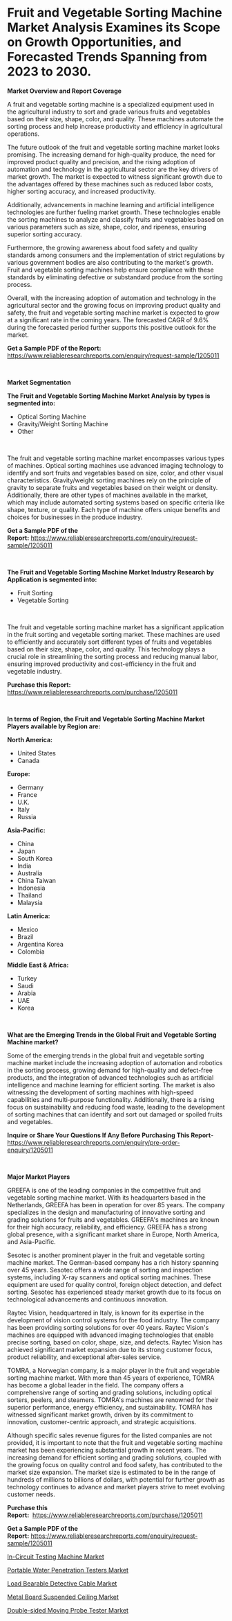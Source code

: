 <p><h1>Fruit and Vegetable Sorting Machine Market Analysis Examines its Scope on Growth Opportunities, and Forecasted Trends Spanning from 2023 to 2030.</h1></p><p><strong>Market Overview and Report Coverage</strong></p>
<p><p>A fruit and vegetable sorting machine is a specialized equipment used in the agricultural industry to sort and grade various fruits and vegetables based on their size, shape, color, and quality. These machines automate the sorting process and help increase productivity and efficiency in agricultural operations.</p><p>The future outlook of the fruit and vegetable sorting machine market looks promising. The increasing demand for high-quality produce, the need for improved product quality and precision, and the rising adoption of automation and technology in the agricultural sector are the key drivers of market growth. The market is expected to witness significant growth due to the advantages offered by these machines such as reduced labor costs, higher sorting accuracy, and increased productivity.</p><p>Additionally, advancements in machine learning and artificial intelligence technologies are further fueling market growth. These technologies enable the sorting machines to analyze and classify fruits and vegetables based on various parameters such as size, shape, color, and ripeness, ensuring superior sorting accuracy.</p><p>Furthermore, the growing awareness about food safety and quality standards among consumers and the implementation of strict regulations by various government bodies are also contributing to the market's growth. Fruit and vegetable sorting machines help ensure compliance with these standards by eliminating defective or substandard produce from the sorting process.</p><p>Overall, with the increasing adoption of automation and technology in the agricultural sector and the growing focus on improving product quality and safety, the fruit and vegetable sorting machine market is expected to grow at a significant rate in the coming years. The forecasted CAGR of 9.6% during the forecasted period further supports this positive outlook for the market.</p></p>
<p><strong>Get a Sample PDF of the Report:</strong> <a href="https://www.reliableresearchreports.com/enquiry/request-sample/1205011">https://www.reliableresearchreports.com/enquiry/request-sample/1205011</a></p>
<p>&nbsp;</p>
<p><strong>Market Segmentation</strong></p>
<p><strong>The Fruit and Vegetable Sorting Machine Market Analysis by types is segmented into:</strong></p>
<p><ul><li>Optical Sorting Machine</li><li>Gravity/Weight Sorting Machine</li><li>Other</li></ul></p>
<p>&nbsp;</p>
<p><p>The fruit and vegetable sorting machine market encompasses various types of machines. Optical sorting machines use advanced imaging technology to identify and sort fruits and vegetables based on size, color, and other visual characteristics. Gravity/weight sorting machines rely on the principle of gravity to separate fruits and vegetables based on their weight or density. Additionally, there are other types of machines available in the market, which may include automated sorting systems based on specific criteria like shape, texture, or quality. Each type of machine offers unique benefits and choices for businesses in the produce industry.</p></p>
<p><strong>Get a Sample PDF of the Report:</strong>&nbsp;<a href="https://www.reliableresearchreports.com/enquiry/request-sample/1205011">https://www.reliableresearchreports.com/enquiry/request-sample/1205011</a></p>
<p>&nbsp;</p>
<p><strong>The Fruit and Vegetable Sorting Machine Market Industry Research by Application is segmented into:</strong></p>
<p><ul><li>Fruit Sorting</li><li>Vegetable Sorting</li></ul></p>
<p>&nbsp;</p>
<p><p>The fruit and vegetable sorting machine market has a significant application in the fruit sorting and vegetable sorting market. These machines are used to efficiently and accurately sort different types of fruits and vegetables based on their size, shape, color, and quality. This technology plays a crucial role in streamlining the sorting process and reducing manual labor, ensuring improved productivity and cost-efficiency in the fruit and vegetable industry.</p></p>
<p><strong>Purchase this Report:</strong>&nbsp; <a href="https://www.reliableresearchreports.com/purchase/1205011">https://www.reliableresearchreports.com/purchase/1205011</a></p>
<p>&nbsp;</p>
<p><strong>In terms of Region, the Fruit and Vegetable Sorting Machine Market Players available by Region are:</strong></p>
<p>
    <p> <strong> North America: </strong>
        <ul>
            <li>United States</li>
            <li>Canada</li>
        </ul>
        </p> 
    <p> <strong> Europe: </strong>
        <ul>
            <li>Germany</li>
            <li>France</li>
            <li>U.K.</li>
            <li>Italy</li>
            <li>Russia</li>
        </ul>
        </p> 
    <p> <strong> Asia-Pacific: </strong>
        <ul>
            <li>China</li>
            <li>Japan</li>
            <li>South Korea</li>
            <li>India</li>
            <li>Australia</li>
            <li>China Taiwan</li>
            <li>Indonesia</li>
            <li>Thailand</li>
            <li>Malaysia</li>
        </ul>
        </p> 
    <p> <strong> Latin America: </strong>
        <ul>
            <li>Mexico</li>
            <li>Brazil</li>
            <li>Argentina Korea</li>
            <li>Colombia</li>
        </ul>
        </p> 
    <p> <strong> Middle East & Africa: </strong>
        <ul>
            <li>Turkey</li>
            <li>Saudi</li>
            <li>Arabia</li>
            <li>UAE</li>
            <li>Korea</li>
        </ul>
    </p>
    </p>
<p>&nbsp;</p>
<p><strong>What are the Emerging Trends in the Global Fruit and Vegetable Sorting Machine market?</strong></p>
<p><p>Some of the emerging trends in the global fruit and vegetable sorting machine market include the increasing adoption of automation and robotics in the sorting process, growing demand for high-quality and defect-free products, and the integration of advanced technologies such as artificial intelligence and machine learning for efficient sorting. The market is also witnessing the development of sorting machines with high-speed capabilities and multi-purpose functionality. Additionally, there is a rising focus on sustainability and reducing food waste, leading to the development of sorting machines that can identify and sort out damaged or spoiled fruits and vegetables.</p></p>
<p><strong>Inquire or Share Your Questions If Any Before Purchasing This Report</strong>- <a href="https://www.reliableresearchreports.com/enquiry/pre-order-enquiry/1205011">https://www.reliableresearchreports.com/enquiry/pre-order-enquiry/1205011</a></p>
<p>&nbsp;</p>
<p><strong>Major Market Players</strong></p>
<p><p>GREEFA is one of the leading companies in the competitive fruit and vegetable sorting machine market. With its headquarters based in the Netherlands, GREEFA has been in operation for over 85 years. The company specializes in the design and manufacturing of innovative sorting and grading solutions for fruits and vegetables. GREEFA's machines are known for their high accuracy, reliability, and efficiency. GREEFA has a strong global presence, with a significant market share in Europe, North America, and Asia-Pacific.</p><p>Sesotec is another prominent player in the fruit and vegetable sorting machine market. The German-based company has a rich history spanning over 45 years. Sesotec offers a wide range of sorting and inspection systems, including X-ray scanners and optical sorting machines. These equipment are used for quality control, foreign object detection, and defect sorting. Sesotec has experienced steady market growth due to its focus on technological advancements and continuous innovation.</p><p>Raytec Vision, headquartered in Italy, is known for its expertise in the development of vision control systems for the food industry. The company has been providing sorting solutions for over 40 years. Raytec Vision's machines are equipped with advanced imaging technologies that enable precise sorting, based on color, shape, size, and defects. Raytec Vision has achieved significant market expansion due to its strong customer focus, product reliability, and exceptional after-sales service.</p><p>TOMRA, a Norwegian company, is a major player in the fruit and vegetable sorting machine market. With more than 45 years of experience, TOMRA has become a global leader in the field. The company offers a comprehensive range of sorting and grading solutions, including optical sorters, peelers, and steamers. TOMRA's machines are renowned for their superior performance, energy efficiency, and sustainability. TOMRA has witnessed significant market growth, driven by its commitment to innovation, customer-centric approach, and strategic acquisitions.</p><p>Although specific sales revenue figures for the listed companies are not provided, it is important to note that the fruit and vegetable sorting machine market has been experiencing substantial growth in recent years. The increasing demand for efficient sorting and grading solutions, coupled with the growing focus on quality control and food safety, has contributed to the market size expansion. The market size is estimated to be in the range of hundreds of millions to billions of dollars, with potential for further growth as technology continues to advance and market players strive to meet evolving customer needs.</p></p>
<p><strong>Purchase this Report:</strong>&nbsp;&nbsp;<a href="https://www.reliableresearchreports.com/purchase/1205011">https://www.reliableresearchreports.com/purchase/1205011</a></p>
<p></p>
<p><strong>Get a Sample PDF of the Report:</strong>&nbsp;<a href="https://www.reliableresearchreports.com/enquiry/request-sample/1205011">https://www.reliableresearchreports.com/enquiry/request-sample/1205011</a></p>
<p><p><a href="https://medium.com/@debramedina73/in-circuit-testing-machine-market-furnishes-information-on-market-share-market-trends-and-market-58f2ed2d8b47">In-Circuit Testing Machine Market</a></p><p><a href="https://www.linkedin.com/pulse/portable-water-penetration-testers-market-size-share-amp/">Portable Water Penetration Testers Market</a></p><p><a href="https://www.linkedin.com/pulse/load-bearable-detective-cable-market-insights-players/">Load Bearable Detective Cable Market</a></p><p><a href="https://www.linkedin.com/pulse/metal-board-suspended-ceiling-market-challenges/">Metal Board Suspended Ceiling Market</a></p><p><a href="https://medium.com/@margaretlee84/double-sided-moving-probe-tester-market-outlook-industry-overview-and-forecast-2023-to-2030-ef817e28f801">Double-sided Moving Probe Tester Market</a></p></p>